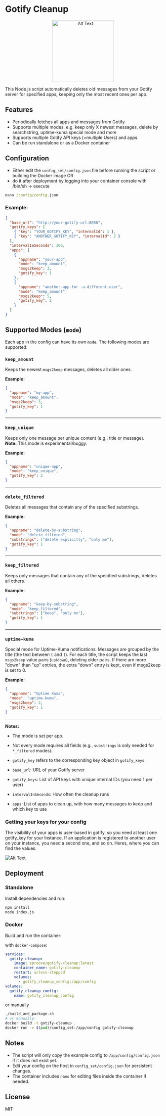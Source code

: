 # Gotify Cleanup

<div style="text-align: center;">
<img src="assets/logo.png" alt="Alt Text" width="200" height="200">
</div>

This Node.js script automatically deletes old messages from your Gotify server for specified apps, keeping only the most recent ones per app.

## Features

- Periodically fetches all apps and messages from Gotify
- Supports multiple modes, e.g. keep only X newest messages, delete by searchstring, uptime-kuma special mode and more
- Supports multiple Gotify API keys (=multiple Users) and apps
- Can be run standalone or as a Docker container

## Configuration

- Either edit the `config_set/config.json` file before running the script or building the Docker image OR
- do it after deployment by logging into your container console with /bin/sh -> execute

```cmd
nano /config/config.json
```

### Example:

```json
{
  "base_url": "http://your-gotify-url:8088",
  "gotify_keys": [
    { "key": "YOUR_GOTIFY_KEY", "internalId": 1 },
    { "key": "ANOTHER_GOTIFY_KEY", "internalId": 2 }
  ],
  "intervalInSeconds": 300,
  "apps": [
    {
      "appname": "your-app",
      "mode": "keep_amount",
      "msgs2keep": 3,
      "gotify_key": 1
    },
    {
      "appname": "another-app-for -a-different-user",
      "mode": "keep_amount",
      "msgs2keep": 5,
      "gotify_key": 2
    }
  ]
}
```

## Supported Modes (`mode`)

Each app in the config can have its own `mode`. The following modes are supported:

### `keep_amount`

Keeps the newest `msgs2keep` messages, deletes all older ones.

**Example:**

```json
{
  "appname": "my-app",
  "mode": "keep_amount",
  "msgs2keep": 3,
  "gotify_key": 1
}
```

---

### `keep_unique`

Keeps only one message per unique content (e.g., title or message).  
**Note:** This mode is experimental/buggy.

**Example:**

```json
{
  "appname": "unique-app",
  "mode": "keep_unique",
  "gotify_key": 2
}
```

---

### `delete_filtered`

Deletes all messages that contain any of the specified substrings.

**Example:**

```json
{
  "appname": "delete-by-substring",
  "mode": "delete_filtered",
  "substrings": ["delete explicitly", "only me"],
  "gotify_key": 1
}
```

---

### `keep_filtered`

Keeps only messages that contain any of the specified substrings, deletes all others.

**Example:**

```json
{
  "appname": "keep-by-substring",
  "mode": "keep_filtered",
  "substrings": ["keep", "only me"],
  "gotify_key": 1
}
```

---

### `uptime-kuma`

Special mode for Uptime-Kuma notifications. Messages are grouped by the title (the text between `[` and `]`). For each title, the script keeps the last `msgs2keep` value pairs (`up`/`down`), deleting older pairs. If there are more "down" than "up" entries, the extra "down" entry is kept, even if msgs2keep is set to 0.

**Example:**

```json
{
  "appname": "Uptime Kuma",
  "mode": "uptime-kuma",
  "msgs2keep": 2,
  "gotify_key": 1
}
```

---

**Notes:**

- The mode is set per app.
- Not every mode requires all fields (e.g., `substrings` is only needed for `*_filtered` modes).
- `gotify_key` refers to the corresponding key object in `gotify_keys`.

- `base_url`: URL of your Gotify server
- `gotify_keys`: List of API keys with unique internal IDs (you need 1 per user)
- `intervalInSeconds`: How often the cleanup runs
- `apps`: List of apps to clean up, with how many messages to keep and which key to use

### Getting your keys for your config

The visibility of your apps is user-based in gotify, so you need at least one gotify_key for your Instance. If an application is registered to another user on your instance, you need a second one, and so on.
Heres, where you can find the values:

<img src="assets/keys.png" alt="Alt Text">

## Deployment

### Standalone

Install dependencies and run:

```bash
npm install
node index.js
```

### Docker

Build and run the container:

with `docker-compose`:

```yaml
services:
  gotify-cleanup:
    image: sproove/gotify-cleanup:latest
    container_name: gotify-cleanup
    restart: unless-stopped
    volumes:
      - gotify_cleanup_config:/app/config
volumes:
  gotify_cleanup_config:
    name: gotify_cleanup_config
```

or manually

```bash
./build_and_package.sh
# or manually:
docker build -t gotify-cleanup .
docker run -v $(pwd)/config_set:/app/config gotify-cleanup
```

## Notes

- The script will only copy the example config to `/app/config/config.json` if it does not exist yet.
- Edit your config on the host in `config_set/config.json` for persistent changes.
- The container includes `nano` for editing files inside the container if needed.

## License

MIT

